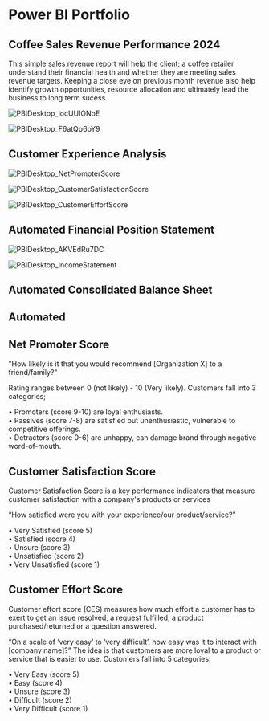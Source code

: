 # Power BI Portfolio

## Coffee Sales Revenue Performance 2024

This simple sales revenue report will help the client; a coffee retailer understand their
financial health and whether they are meeting sales revenue targets. Keeping a close eye on
previous month revenue also help identify growth opportunities, resource allocation and ultimately lead
the business to long term sucess.

![PBIDesktop_locUUIONoE](https://github.com/BrianGwayi/PowerBI-Portfolio/assets/115585139/6b82293d-cfd3-499a-baff-44b801b3052c)


![PBIDesktop_F6atQp6pY9](https://github.com/BrianGwayi/PowerBI-Portfolio/assets/115585139/fd809a1a-8768-42ae-9a52-360048650ef6)


## Customer Experience Analysis


![PBIDesktop_NetPromoterScore](https://github.com/BrianGwayi/PowerBI-Portfolio/assets/115585139/ed3e4c56-56a2-4a91-b8a9-d9cff93f18fd)

![PBIDesktop_CustomerSatisfactionScore](https://github.com/BrianGwayi/PowerBI-Portfolio/assets/115585139/09dccad3-8119-4a2c-958d-33cca7db4f53)

![PBIDesktop_CustomerEffortScore](https://github.com/BrianGwayi/PowerBI-Portfolio/assets/115585139/43e62c0c-5397-4036-a414-1bdb847f96ec)
  

## Automated Financial Position Statement

![PBIDesktop_AKVEdRu7DC](https://github.com/BrianGwayi/PowerBI-Portfolio/assets/115585139/3492c93e-59b9-42b7-a062-e7a77ae60d52)

![PBIDesktop_IncomeStatement](https://github.com/BrianGwayi/PowerBI-Portfolio/assets/115585139/4475c077-a7ff-4477-a9d2-fdf424f66a03)

## Automated Consolidated Balance Sheet

## Automated 

## Net Promoter Score

"How likely is it that you would recommend [Organization X] to a friend/family?"

Rating ranges between 0 (not likely) - 10 (Very likely).
Customers fall into 3 categories;

• Promoters (score 9-10) are loyal enthusiasts.  
• Passives (score 7-8) are satisfied but unenthusiastic, vulnerable to competitive offerings.  
• Detractors (score 0-6) are unhappy, can damage brand through negative word-of-mouth.

## Customer Satisfaction Score

Customer Satisfaction Score is a key performance indicators that measure customer satisfaction with a company's products or services

“How satisfied were you with your experience/our product/service?”

• Very Satisfied (score 5)  
• Satisfied (score 4)  
• Unsure (score 3)  
• Unsatisfied (score 2)  
• Very Unsatisfied (score 1)  

## Customer Effort Score

Customer effort score (CES) measures how much effort a customer has to exert to get an issue resolved, a request fulfilled, a product purchased/returned or a question answered.

“On a scale of ‘very easy’ to ‘very difficult’, how easy was it to interact with [company name]?” 
The idea is that customers are more loyal to a product or service that is easier to use.
Customers fall into 5 categories;

• Very Easy (score 5)   
• Easy (score 4)   
• Unsure (score 3)   
• Difficult (score 2)  
• Very Difficult (score 1)

 
